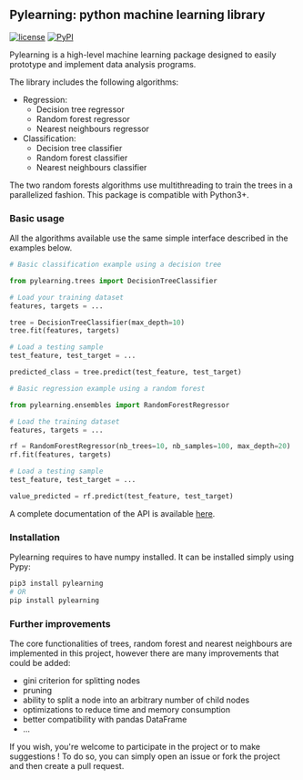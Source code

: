 ## Pylearning: python machine learning library

[![license](https://img.shields.io/github/license/mashape/apistatus.svg?maxAge=2592000)](https://github.com/amstuta/pylearning/blob/master/LICENSE.md)
[![PyPI](https://img.shields.io/pypi/pyversions/pylearning.svg)]()

Pylearning is a high-level machine learning package designed to easily prototype
and implement data analysis programs.

The library includes the following algorithms:
- Regression:
    - Decision tree regressor
    - Random forest regressor
    - Nearest neighbours regressor
- Classification:
    - Decision tree classifier
    - Random forest classifier
    - Nearest neighbours classifier

The two random forests algorithms use multithreading to train the trees in a
parallelized fashion.
This package is compatible with Python3+.

### Basic usage

All the algorithms available use the same simple interface described in the
examples below.

```python
# Basic classification example using a decision tree

from pylearning.trees import DecisionTreeClassifier

# Load your training dataset
features, targets = ...

tree = DecisionTreeClassifier(max_depth=10)
tree.fit(features, targets)

# Load a testing sample
test_feature, test_target = ...

predicted_class = tree.predict(test_feature, test_target)
```

```python
# Basic regression example using a random forest

from pylearning.ensembles import RandomForestRegressor

# Load the training dataset
features, targets = ...

rf = RandomForestRegressor(nb_trees=10, nb_samples=100, max_depth=20)
rf.fit(features, targets)

# Load a testing sample
test_feature, test_target = ...

value_predicted = rf.predict(test_feature, test_target)
```

A complete documentation of the API is available [here](https://pythonhosted.org/pylearning/).

### Installation

Pylearning requires to have numpy installed. It can be installed simply using Pypy:
```sh
pip3 install pylearning
# OR
pip install pylearning
```

### Further improvements

The core functionalities of trees, random forest and nearest neighbours are
implemented in this project, however there are many improvements that could be
added:
- gini criterion for splitting nodes
- pruning
- ability to split a node into an arbitrary number of child nodes
- optimizations to reduce time and memory consumption
- better compatibility with pandas DataFrame
- ...

If you wish, you're welcome to participate in the project or to make suggestions !
To do so, you can simply open an issue or fork the project and then create a pull
request.
